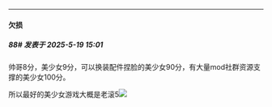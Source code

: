 ﻿
*****

####  欠损  
##### 88#       发表于 2025-5-19 15:01

帅哥8分，美少女9分，可以换装配件捏脸的美少女90分，有大量mod社群资源支撑的美少女100分。

所以最好的美少女游戏大概是老滚5<img src="https://static.stage1st.com/image/smiley/face2017/018.png" referrerpolicy="no-referrer">

